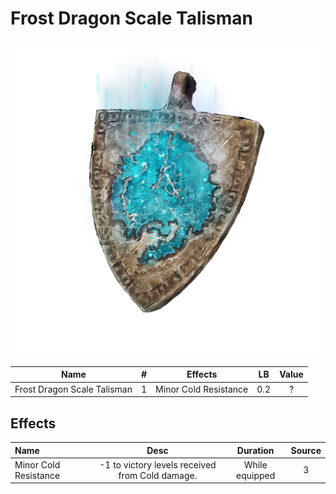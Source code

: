# Frost Dragon Scale Talisman

![Copyrighted Image](FrostDragonScaleTalisman.png)





|            Name            | # |        Effects        | LB | Value |
| :-------------------------: | :-: | :-------------------: | :-: | :---: |
| Frost Dragon Scale Talisman | 1 | Minor Cold Resistance | 0.2 |   ?   |

## Effects

| Name                  |                     Desc                     |    Duration    | Source |
| :-------------------- | :---------------------------------------------: | :------------: | :-----------: |
| Minor Cold Resistance | -1 to victory levels received from Cold damage. | While equipped |       3       |
